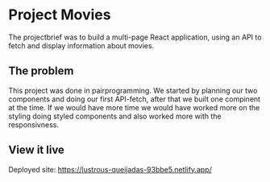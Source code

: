 # Project Movies

The projectbrief was to build a multi-page React application, using an API to fetch and display information about movies.

## The problem

This project was done in pairprogramming. We started by planning our two components and doing our first API-fetch, after that we built one compinent at the time. If we would have more time we would have worked more on the styling doing styled components and also worked more with the responsivness.
## View it live

Deployed site: https://lustrous-queijadas-93bbe5.netlify.app/
